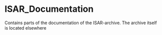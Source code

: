 # ISAR_Documentation
Contains parts of the documentation of the ISAR-archive. The archive itself is located elsewhere
